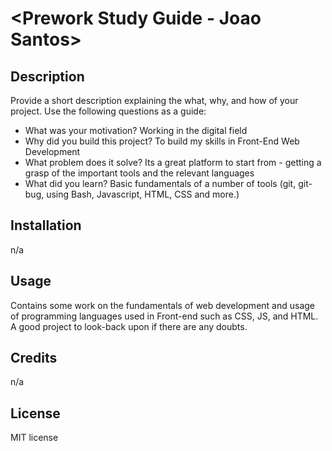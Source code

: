 # <Prework Study Guide - Joao Santos>

## Description
Provide a short description explaining the what, why, and how of your project. Use the following questions as a guide:

- What was your motivation?   Working in the digital field 
- Why did you build this project?  To build my skills in Front-End Web Development
- What problem does it solve?   Its a great platform to start from - getting a grasp of the important tools and the relevant languages
- What did you learn? Basic fundamentals of a number of tools (git, git-bug, using Bash, Javascript, HTML, CSS and more.)


## Installation
n/a

## Usage
Contains some work on the fundamentals of web development and usage of programming languages used in Front-end such as CSS, JS, and HTML. A good project to look-back upon if there are any doubts. 

## Credits

n/a

## License
MIT license